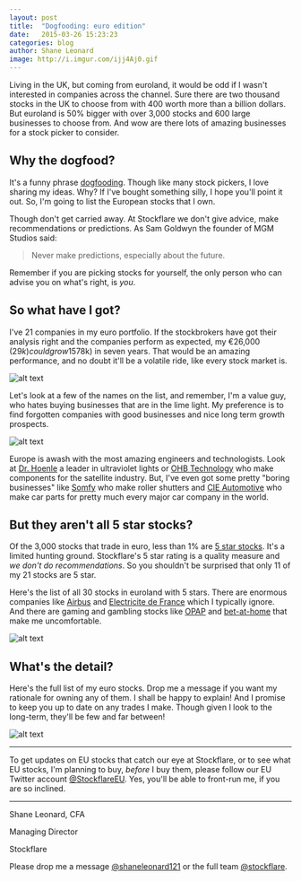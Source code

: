 ```yaml
---
layout: post
title:  "Dogfooding: euro edition"
date:   2015-03-26 15:23:23
categories: blog
author: Shane Leonard
image: http://i.imgur.com/ijj4Aj0.gif
---
```


Living in the UK, but coming from euroland, it would be odd if I wasn't interested in companies across the channel. Sure there are two thousand stocks in the UK to choose from with 400 worth more than a billion dollars. But euroland is 50% bigger with over 3,000 stocks and 600 large businesses to choose from. And wow are there lots of amazing businesses for a stock picker to consider.

## Why the dogfood?

It's a funny phrase [dogfooding](http://en.wikipedia.org/wiki/Eating_your_own_dog_food). Though like many stock pickers, I love sharing my ideas. Why? If I've bought something silly, I hope you'll point it out. So, I'm going to list the European stocks that I own. 

Though don't get carried away. At Stockflare we don't give advice, make recommendations or predictions. As Sam Goldwyn the founder of MGM Studios said:

> Never make predictions, especially about the future.

Remember if you are picking stocks for yourself, the only person who can advise you on what's right, is *you*. 

## So what have I got?

I've 21 companies in my euro portfolio. If the stockbrokers have got their analysis right and the companies perform as expected, my €26,000 ($29k) could grow 15% per annum to €71,000 ($78k) in seven years. That would be an amazing performance, and no doubt it'll be a volatile ride, like every stock market is.

![alt text](http://imgur.com/xTRm3Qo.png "Shane's EUR portfolio on 26th March") 

Let's look at a few of the names on the list, and remember, I'm a value guy, who hates buying businesses that are in the lime light. My preference is to find forgotten companies with good businesses and nice long term growth prospects.

![alt text](http://imgur.com/Qoh0QpL.png "Shane's EUR stocks on 26th March") 

 Europe is awash with the most amazing engineers and technologists. Look at [Dr. Hoenle](https://www.stockflare.com/#stocks/HNLG.DE) a leader in ultraviolet lights or [OHB Technology](https://www.stockflare.com/#stocks/OHBG.DE) who make components for the satellite industry. But, I've even got some pretty "boring businesses" like [Somfy](https://www.stockflare.com/#stocks/DAMA.PA) who make roller shutters and [CIE Automotive](https://www.stockflare.com/#stocks/CIEA.MC) who make car parts for pretty much every major car company in the world.

## But they aren't all 5 star stocks?

Of the 3,000 stocks that trade in euro, less than 1% are [5 star stocks](http://learn.stockflare.com/stockflare/2014/10/30/A2-what-are-five-star-stocks.html). It's a limited hunting ground. Stockflare's 5 star rating is a quality measure and *we don't do recommendations*. So you shouldn't be surprised that only 11 of my 21 stocks are 5 star. 

Here's the list of all 30 stocks in euroland with 5 stars. There are enormous companies like [Airbus](https://www.stockflare.com/#stocks/AIR.PA) and [Electricite de France](https://www.stockflare.com/stocks/EDF.PA) which I typically ignore. And there are gaming and gambling stocks like [OPAP](https://www.stockflare.com/#stocks/OPAr.AT) and [bet-at-home](https://www.stockflare.com/#stocks/ARTG.F) that make me uncomfortable. 

![alt text](http://imgur.com/SI6vqOo.png "5 star stocks in EUR on 26th March 2015")

## What's the detail?

Here's the full list of my euro stocks. Drop me a message if you want my rationale for owning any of them. I shall be happy to explain! And I promise to keep you up to date on any trades I make. Though given I look to the long-term, they'll be few and far between!

![alt text](http://imgur.com/oOVYwk8.png "Shane's projected portfolio in EUR on 26th March") 


---

To get updates on EU stocks that catch our eye at Stockflare, or to see what EU stocks, I'm planning to buy, *before* I buy them, please follow our EU Twitter account [@StockflareEU](https://twitter.com/stockflareEU). Yes, you'll be able to front-run me, if you are so inclined.

---

Shane Leonard, CFA

Managing Director

Stockflare

Please drop me a message [@shaneleonard121](https://twitter.com/shaneleonard121) or the full team [@stockflare](https://twitter.com/stockflare).
